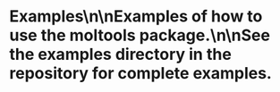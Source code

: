 # Examples\n\nExamples of how to use the moltools package.\n\nSee the examples directory in the repository for complete examples.
